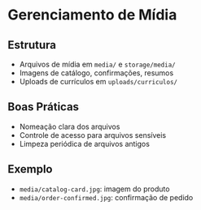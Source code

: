 # Gerenciamento de Mídia

## Estrutura
- Arquivos de mídia em `media/` e `storage/media/`
- Imagens de catálogo, confirmações, resumos
- Uploads de currículos em `uploads/curriculos/`

## Boas Práticas
- Nomeação clara dos arquivos
- Controle de acesso para arquivos sensíveis
- Limpeza periódica de arquivos antigos

## Exemplo
- `media/catalog-card.jpg`: imagem do produto
- `media/order-confirmed.jpg`: confirmação de pedido
